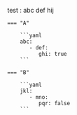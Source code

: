 test
:   abc
    def
    hij

    === "A"

        ```yaml
        abc:
           - def:
              ghi: true
        ```

    === "B"

        ```yaml
        jkl:
           - mno:
              pqr: false
        ```


